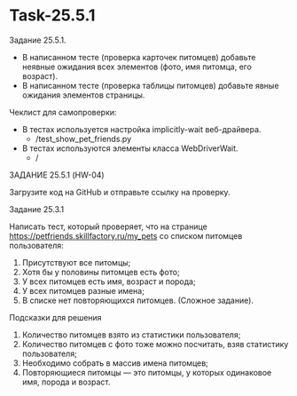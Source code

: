 # Task-25.5.1

Задание 25.5.1.

- В написанном тесте (проверка карточек питомцев) добавьте неявные ожидания всех элементов (фото, имя питомца, его возраст).
- В написанном тесте (проверка таблицы питомцев) добавьте явные ожидания элементов страницы.

Чеклист для самопроверки:
- В тестах используется настройка implicitly-wait веб-драйвера.
  - /test_show_pet_friends.py
- В тестах используются элементы класса WebDriverWait.
  - /


ЗАДАНИЕ 25.5.1 (HW-04)

Загрузите код на GitHub и отправьте ссылку на проверку.


Задание 25.3.1

Написать тест, который проверяет, что на странице https://petfriends.skillfactory.ru/my_pets со списком питомцев пользователя:

 1. Присутствуют все питомцы;
 2. Хотя бы у половины питомцев есть фото;
 3. У всех питомцев есть имя, возраст и порода;
 4. У всех питомцев разные имена;
 5. В списке нет повторяющихся питомцев. (Сложное задание).

Подсказки для решения
 1. Количество питомцев взято из статистики пользователя;
 2. Количество питомцев с фото тоже можно посчитать, взяв статистику пользователя;
 3. Необходимо собрать в массив имена питомцев;
 4. Повторяющиеся питомцы — это питомцы, у которых одинаковое имя, порода и возраст.
